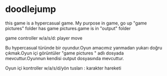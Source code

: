 # doodlejump
 this game is a hypercasual  game. My purpose  in game, go up "game pictures" folder has game pictures.game is in "output" folder


game controller
w/a/s/d: player  move


Bu hypercasual türünde  bir oyundur.Oyun amacımız yanmadan yukarı doğru çıkmak.Oyun içi görüntüler "game pictures " adlı dosyada mevcuttur.Oyunnun kendisi output dosyasında mevcuttur.




Oyun içi kontroller
w/a/s/d/yön tusları : karakter hareketi

